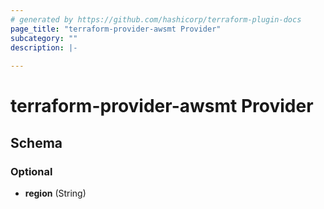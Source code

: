 ```yaml
---
# generated by https://github.com/hashicorp/terraform-plugin-docs
page_title: "terraform-provider-awsmt Provider"
subcategory: ""
description: |-
  
---
```


# terraform-provider-awsmt Provider





<!-- schema generated by tfplugindocs -->
## Schema

### Optional

- **region** (String)

